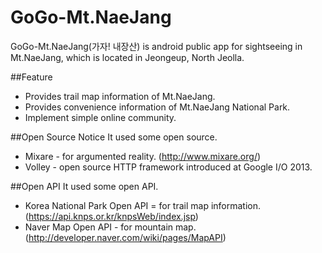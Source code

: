 GoGo-Mt.NaeJang
===============

GoGo-Mt.NaeJang(가자! 내장산) is android public app for sightseeing in Mt.NaeJang, which is located in Jeongeup, North Jeolla.

##Feature
* Provides trail map information of Mt.NaeJang.
* Provides convenience information of Mt.NaeJang National Park.
* Implement simple online community.

##Open Source Notice
It used some open source.
* Mixare - for argumented reality.
  (http://www.mixare.org/)
* Volley - open source HTTP framework introduced at Google I/O 2013.

##Open API
It used some open API.
* Korea National Park Open API = for trail map information.
  (https://api.knps.or.kr/knpsWeb/index.jsp)
* Naver Map Open API - for mountain map.
  (http://developer.naver.com/wiki/pages/MapAPI)